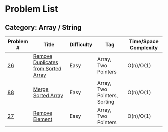 # Problem List

## Category: Array / String

| Problem #| Title| Difficulty | Tag| Time/Space Complexity |
|---------------------------------------------------------------|-------------------------------------------------------------------------|------------|------------------------------|-----------------------|
| [26](https://leetcode.com/problems/remove-duplicates-from-sorted-array/description/)| [Remove Duplicates from Sorted Array](https://github.com/mmlunar/leetcode-cpp/blob/main/src/26_Remove_Duplicates_from_Sorted_Array.cpp)| Easy | Array, Two Pointers |O(n)/O(1) |
| [88](https://leetcode.com/problems/merge-sorted-array/description/)| [Merge Sorted Array](https://github.com/mmlunar/leetcode-cpp/blob/main/src/88-merge-sorted-array.cpp)| Easy | Array, Two Pointers, Sorting |O(n)/O(1) |
| [27](https://leetcode.com/problems/remove-element/description/)| [Remove Element](https://github.com/mmlunar/leetcode-cpp/blob/main/src/27-remove-element.cpp)| Easy | Array, Two Pointers |O(n)/O(1) |



